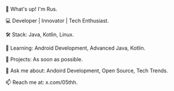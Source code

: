 👋 What's up! I'm Rus.

💻 Developer | Innovator | Tech Enthusiast.

🛠 Stack: Java, Kotlin, Linux.

🌱 Learning: Android Development, Advanced Java, Kotlin.

🚀 Projects: As soon as possible.

💬 Ask me about: Andoird Development, Open Source, Tech Trends.

📫 Reach me at: x.com/05thh.
